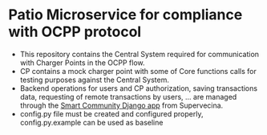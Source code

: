 # Patio Microservice for compliance with OCPP protocol
- This repository contains the Central System required for communication with Charger Points in the OCPP flow.
-  CP contains a mock charger point with some of Core functions calls for testing purposes against the Central System.
-  Backend operations for users and CP authorization, saving transactions data, requesting of remote transactions by users, ... are managed through the [Smart Community Django app](https://github.com/comunitaria/smartcommunity) from Supervecina.
- config.py file must be created and configured properly, config.py.example can be used as baseline
